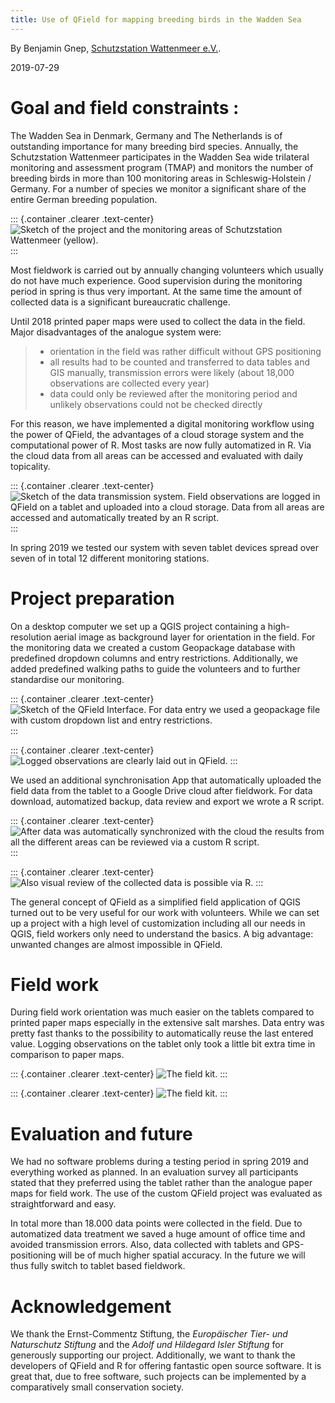 ```yaml
---
title: Use of QField for mapping breeding birds in the Wadden Sea
---
```


By Benjamin Gnep, [Schutzstation Wattenmeer
e.V.](https://www.schutzstation-wattenmeer.de).

2019-07-29

Goal and field constraints :
============================

The Wadden Sea in Denmark, Germany and The Netherlands is of outstanding
importance for many breeding bird species. Annually, the Schutzstation
Wattenmeer participates in the Wadden Sea wide trilateral monitoring and
assessment program (TMAP) and monitors the number of breeding birds in
more than 100 monitoring areas in Schleswig-Holstein / Germany. For a
number of species we monitor a significant share of the entire German
breeding population.

::: {.container .clearer .text-center}
![Sketch of the project and the monitoring areas of Schutzstation Wattenmeer (yellow).](/assets/images/Wattenmeer1.jpg)
:::

Most fieldwork is carried out by annually changing volunteers which
usually do not have much experience. Good supervision during the
monitoring period in spring is thus very important. At the same time the
amount of collected data is a significant bureaucratic challenge.

Until 2018 printed paper maps were used to collect the data in the
field. Major disadvantages of the analogue system were:

> -   orientation in the field was rather difficult without GPS
>     positioning
> -   all results had to be counted and transferred to data tables and
>     GIS manually, transmission errors were likely (about 18,000
>     observations are collected every year)
> -   data could only be reviewed after the monitoring period and
>     unlikely observations could not be checked directly

For this reason, we have implemented a digital monitoring workflow using
the power of QField, the advantages of a cloud storage system and the
computational power of R. Most tasks are now fully automatized in R. Via
the cloud data from all areas can be accessed and evaluated with daily
topicality.

::: {.container .clearer .text-center}
![Sketch of the data transmission system. Field observations are logged in QField on a tablet and uploaded into a cloud storage. Data from all areas are accessed and automatically treated by an R script.](/assets/images/Wattenmeer2.jpg)
:::

In spring 2019 we tested our system with seven tablet devices spread
over seven of in total 12 different monitoring stations.

Project preparation
===================

On a desktop computer we set up a QGIS project containing a
high-resolution aerial image as background layer for orientation in the
field. For the monitoring data we created a custom Geopackage database
with predefined dropdown columns and entry restrictions. Additionally,
we added predefined walking paths to guide the volunteers and to further
standardise our monitoring.

::: {.container .clearer .text-center}
![Sketch of the QField Interface. For data entry we used a geopackage file with custom dropdown list and entry restrictions.](/assets/images/Wattenmeer3.jpg)
:::

::: {.container .clearer .text-center}
![Logged observations are clearly laid out in QField.](/assets/images/Wattenmeer4.jpg)
:::

We used an additional synchronisation App that automatically uploaded
the field data from the tablet to a Google Drive cloud after fieldwork.
For data download, automatized backup, data review and export we wrote a
R script.

::: {.container .clearer .text-center}
![After data was automatically synchronized with the cloud the results from all the different areas can be reviewed via a custom R script.](/assets/images/Wattenmeer5.jpg)
:::

::: {.container .clearer .text-center}
![Also visual review of the collected data is possible via R.](/assets/images/Wattenmeer6.jpg)
:::

The general concept of QField as a simplified field application of QGIS
turned out to be very useful for our work with volunteers. While we can
set up a project with a high level of customization including all our
needs in QGIS, field workers only need to understand the basics. A big
advantage: unwanted changes are almost impossible in QField.

Field work
==========

During field work orientation was much easier on the tablets compared to
printed paper maps especially in the extensive salt marshes. Data entry
was pretty fast thanks to the possibility to automatically reuse the
last entered value. Logging observations on the tablet only took a
little bit extra time in comparison to paper maps.

::: {.container .clearer .text-center}
![The field kit.](/assets/images/Wattenmeer7.jpg)
:::

::: {.container .clearer .text-center}
![The field kit.](/assets/images/Wattenmeer8.jpg)
:::

Evaluation and future
=====================

We had no software problems during a testing period in spring 2019 and
everything worked as planned. In an evaluation survey all participants
stated that they preferred using the tablet rather than the analogue
paper maps for field work. The use of the custom QField project was
evaluated as straightforward and easy.

In total more than 18.000 data points were collected in the field. Due
to automatized data treatment we saved a huge amount of office time and
avoided transmission errors. Also, data collected with tablets and
GPS-positioning will be of much higher spatial accuracy. In the future
we will thus fully switch to tablet based fieldwork.

Acknowledgement
===============

We thank the Ernst-Commentz Stiftung, the *Europäischer Tier- und
Naturschutz Stiftung* and the *Adolf und Hildegard Isler Stiftung* for
generously supporting our project. Additionally, we want to thank the
developers of QField and R for offering fantastic open source software.
It is great that, due to free software, such projects can be implemented
by a comparatively small conservation society.
